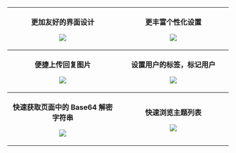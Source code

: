 <table>
	<tr>
		<th width="50%">
			<p>更加友好的界面设计
			<p><img src="https://i.imgur.com/yaBXwFw.png">
		<th width="50%">
			<p>更丰富个性化设置
			<p><img src="https://i.imgur.com/guRBbVB.png">
	<tr>
		<th width="50%">
			<p>便捷上传回复图片
			<p><img src="https://i.imgur.com/1vfybCs.gif">
		<th width="50%">
			<p>设置用户的标签，标记用户
			<p><img src="https://i.imgur.com/YNFJeFv.gif">
	<tr>
		<th width="50%">
			<p>快速获取页面中的 Base64 解密字符串
			<p><img src="https://i.imgur.com/6v7HGCc.gif">
		<th width="50%">
			<p>快速浏览主题列表
			<p><img src="https://i.imgur.com/Jcb2w1X.gif">
</table>
